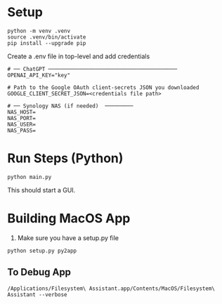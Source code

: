 # Setup

```
python -m venv .venv
source .venv/bin/activate
pip install --upgrade pip
```

Create a .env file in top-level and add credentials
```
# ── ChatGPT ─────────────────────────────────────────
OPENAI_API_KEY="key"

# Path to the Google OAuth client-secrets JSON you downloaded
GOOGLE_CLIENT_SECRET_JSON=<credentials file path>

# ── Synology NAS (if needed)  ─────────
NAS_HOST=
NAS_PORT=
NAS_USER=
NAS_PASS=
```

# Run Steps (Python)

```
python main.py
```
This should start a GUI.

# Building MacOS App

1. Make sure you have a setup.py file
```
python setup.py py2app
```

## To Debug App

```
/Applications/Filesystem\ Assistant.app/Contents/MacOS/Filesystem\ Assistant --verbose
```

